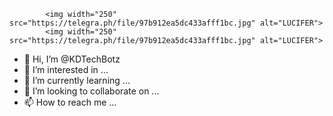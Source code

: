             <img width="250" src="https://telegra.ph/file/97b912ea5dc433afff1bc.jpg" alt="LUCIFER">
            <img width="250" src="https://telegra.ph/file/97b912ea5dc433afff1bc.jpg" alt="LUCIFER">


- 👋 Hi, I’m @KDTechBotz
- 👀 I’m interested in ...
- 🌱 I’m currently learning ...
- 💞️ I’m looking to collaborate on ...
- 📫 How to reach me ...

<!---
KDTechBotz/KDTechBotz is a ✨ special ✨ repository because its `README.md` (this file) appears on your GitHub profile.
You can click the Preview link to take a look at your changes.
--->
